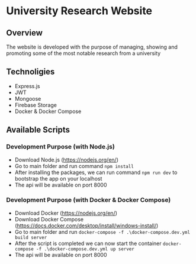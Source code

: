 # University Research Website

## Overview

The website is developed with the purpose of managing, showing and promoting some of the most notable research from a university

## Technoligies

- Express.js
- JWT
- Mongoose
- Firebase Storage
- Docker & Docker Compose

## Available Scripts

### Development Purpose (with Node.js)

- Download Node.js (https://nodejs.org/en/)
- Go to main folder and run command `npm install`
- After installing the packages, we can run command `npm run dev` to bootstrap the app on your localhost
- The api will be available on port 8000

### Development Purpose (with Docker & Docker Compose)

- Download Docker (https://nodejs.org/en/)
- Download Docker Compose (https://docs.docker.com/desktop/install/windows-install/)
- Go to main folder and run `docker-compose -f .\docker-compose.dev.yml build server`
- After the script is completed we can now start the container `docker-compose -f .\docker-compose.dev.yml up server`
- The api will be available on port 8000
